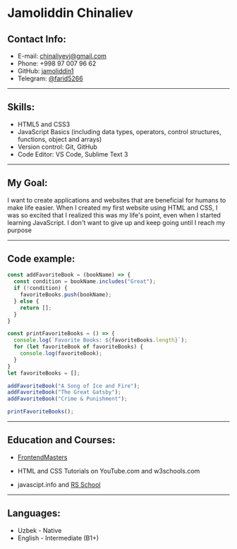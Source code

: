 # Jamoliddin Chinaliev

## Contact Info:

* E-mail: chinaliyevj@gmail.com
* Phone: +998 97 007 96 62 
* GitHub: [jamoliddin1](https://www.github.com/jamoliddin1 "My GitHub account")
* Telegram: [@farid5266](https://t.me/farid5266)

---

## Skills:

* HTML5 and CSS3
* JavaScript Basics (including data types, operators, control structures, functions, object and arrays)
* Version control: Git, GitHub
* Code Editor: VS Code, Sublime Text 3

---

## My Goal:

I want to create applications and websites that are beneficial for humans to make life easier. When I created my first website using HTML and CSS, I was so excited that I realized this was my life's point, even when I started learning JavaScript. I don't want to give up and keep going until I reach my purpose

___

## Code example:

```javascript
const addFavoriteBook = (bookName) => {
  const condition = bookName.includes("Great");
  if (!condition) {
    favoriteBooks.push(bookName);
  } else {
    return [];
  }
}

const printFavoriteBooks = () => {
  console.log(`Favorite Books: ${favoriteBooks.length}`);
  for (let favoriteBook of favoriteBooks) {
    console.log(favoriteBook);
  }
}
let favoriteBooks = [];

addFavoriteBook("A Song of Ice and Fire");
addFavoriteBook("The Great Gatsby");
addFavoriteBook("Crime & Punishment");

printFavoriteBooks();
```
___

## Education and Courses:

* [FrontendMasters](https://frontendmasters.com/ "I forgot that the student pack offer could expire soon, so I couldn't take all the necessary courses.")

* HTML and CSS Tutorials on YouTube.com and w3schools.com

* javascipt.info and [RS School](https://rs.school/js-en/ "Javascript/Front-end Mentoring Program (in English)")

___

## Languages:

* Uzbek - Native
* English - Intermediate (B1+)